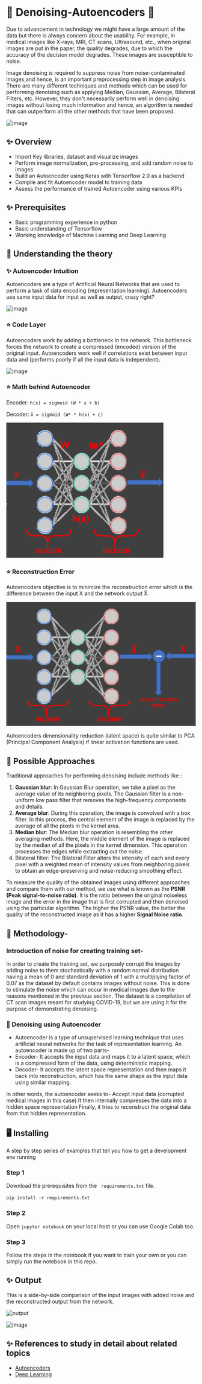 # 💎 Denoising-Autoencoders 💎

Due to advancement in technology we might have a large amount of the data but there is always concern about the usability. For example, in medical images like X-rays, MRI, CT scans, Ultrasound, etc., when original images are put in the paper, the quality degrades, due to which the accuracy of the decision model degrades. These images are susceptible to noise.

Image denoising is required to suppress noise from noise-contaminated images,and hence, is an important preprocessing step in image analysis. There are many different techniques and methods which can be used for performing denoising such as applying Median, Gaussian, Average, Bilateral Filters, etc. However, they don't necessarily perform well in denoising images without losing much information and hence, an algorithm is needed that can outperform all the other methods that have been proposed.

 ![image](https://user-images.githubusercontent.com/68664921/148658793-b59db98d-ec9b-4535-9b57-341600302a3f.png)
 
 ## ✨ Overview
- Import Key libraries, dataset and visualize images
- Perform image normalization, pre-processing, and add random noise to images
- Build an Autoencoder using Keras with Tensorflow 2.0 as a backend
- Compile and fit Autoencoder model to training data 
- Assess the performance of trained Autoencoder using various KPIs 

## ✨ Prerequisites
- Basic programming experience in python
- Basic understanding of Tensorflow
- Working knowledge of Machine Learning and Deep Learning

## 💎 Understanding the theory 

### ✨ Autoencoder Intuition
Autoencoders are a type of Artificial Neural Networks that are used to perform a task of data encoding (representation learning).
Autoencoders use same input data for input as well as output, crazy right?

![image](https://user-images.githubusercontent.com/68664921/148659340-ad7b260d-e8ca-4ed1-b972-3e7a30920278.png)


### ⭐ Code Layer
Autoencoders work by adding a bottleneck in the network. 
This bottleneck forces the network to create a compressed (encoded) version of the original input.
Autoencoders work well if correlations exist between input data and (performs poorly if all the input data is independent).


![image](https://user-images.githubusercontent.com/68664921/148659354-d7018490-b242-47d6-a69d-5a02127dafa2.png)

### ⭐ Math behind Autoencoder
Encoder: ``` h(x) = sigmoid (W * x + b) ```

Decoder: ``` x̂ = sigmoid (W* * h(x) + c) ```

![math](/Images/AutoencoderDenoising3.png)

### ⭐ Reconstruction Error
Autoencoders objective is to minimize the reconstruction error which is the difference between the input X and the network output X̂. 

![reconstruction](/Images/AutoencoderDenoising4.png)



Autoencoders dimensionality reduction (latent space) is quite similar to PCA (Principal Component Analysis) if linear activation functions are used.


 ## 📕 Possible Approaches

Traditional approaches for performing denoising include methods like :

1. **Gaussian blur**: In Gaussian Blur operation, we take a pixel as the average value of its neighboring pixels. The Gaussian filter is a non-uniform low pass filter that removes the high-frequency components and details.
2. **Average blur**: During this operation, the image is convolved with a box filter. In this process, the central element of the image is replaced by the average of all the pixels in the kernel area.
3. **Median blur**: The Median blur operation is resembling the other averaging methods. Here, the middle element of the image is replaced by the median of all the pixels in the kernel dimension. This operation processes the edges while extracting out the noise.
4. Bilateral filter: The Bilateral Filter alters the intensity of each and every pixel with a weighted mean of intensity values from neighboring pixels to obtain an edge-preserving and noise-reducing smoothing effect.

To measure the quality of the obtained images using different approaches and compare them with our method, we use what is known as the **PSNR (Peak signal-to-noise ratio)**. It is the ratio between the original noiseless image and the error in the image that is first corrupted and then denoised using the particular algorithm. The higher the PSNR value, the better the quality of the reconstructed image as it has a higher **Signal Noise ratio**. 

## 💎 Methodology-

### Introduction of noise for creating training set-
In order to create the training set, we purposely corrupt the images by adding noise to them stochastically with a random normal distribution having a mean of 0 and standard deviation of 1 with a multiplying factor of 0.07 as the dataset by default contains images without noise. This is done to stimulate the noise which can occur in medical images due to the reasons mentioned in the previous section. The dataset is a compilation of CT scan images meant for studying COVID-19, but we are using it for the purpose of demonstrating denoising.

### 📕 Denoising using Autoencoder

- Autoencoder is a type of unsupervised learning technique that uses artificial neural networks for the task of representation learning. An autoencoder is made up of two parts-
- Encoder- It accepts the input data and maps it to a latent space, which is a compressed form of the data, using deterministic mapping. 
- Decoder- It accepts the latent space representation and then maps it back into reconstruction, which has the same shape as the input data using similar mapping.

In other words, the autoencoder seeks to-
Accept input data (corrupted medical images in this case)
It then internally compresses the data into a hidden space representation
Finally, it tries to reconstruct the original data from that hidden representation.

## 🖥️ Installing

A step by step series of examples that tell you how to get a development env running

### Step 1
Download the prerequisites from the ``` requirements.txt``` file.

``` pip install -r requirements.txt ```

### Step 2
Open ``` jupyter notebook ``` on your local host or you can use Google Colab too.

### Step 3
Follow the steps in the notebook if you want to train your own or you can simply run the notebook in this repo.

## ✨ Output

This is a side-by-side comparison of the input images with added noise and the reconstructed output from the network.

![output](/Images/AutoencoderDenoising5.png)

![image](https://user-images.githubusercontent.com/68664921/148659746-c7887ab3-843b-4f70-ac7d-f413fc1a503b.png)


## ✨ References to study in detail about related topics
* [Autoencoders](https://towardsdatascience.com/applied-deep-learning-part-3-autoencoders-1c083af4d798)
* [Deep Learning](https://www.datacamp.com/community/tutorials/deep-learning-python)
                       
